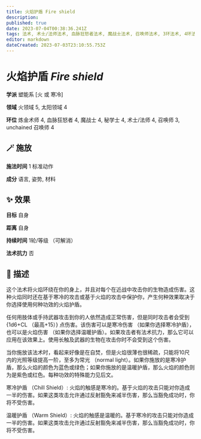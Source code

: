 ```yaml
---
title: 火焰护盾 Fire shield
description: 
published: true
date: 2023-07-04T00:38:36.241Z
tags: 法术, 术士/法师法术, 血脉狂怒者法术, 魔战士法术, 召唤师法术, 3环法术, 4环法术, 秘学士法术, unchained 召唤师法术, 炼金术师法术, 塑能系, 火领域, 太阳领域, 火 或 寒冷
editor: markdown
dateCreated: 2023-07-03T23:10:55.753Z
---
```


# **火焰护盾** *Fire shield*

**学派** 塑能系 \[火 或 寒冷\] 

**领域** 火领域 5, 太阳领域 4

**环位** 炼金术师 4, 血脉狂怒者 4, 魔战士 4, 秘学士 4, 术士/法师 4, 召唤师 3, unchained 召唤师 4

## 🪄 施放

**施法时间** 1 标准动作

**成分** 语言, 姿势, 材料

## ✨ 效果 

**目标** 自身 

**距离** 自身  

**持续时间** 1轮/等级 （可解消） 

**法术抗力** 否

## 📖 描述

这个法术将火焰环绕在你的身上，并且对每个在近战中攻击你的生物造成伤害。这种火焰同时还在基于寒冷的攻击或基于火焰的攻击中保护你，产生何种效果取决于你选择使用何种功效的火焰护盾。

任何用肢体或手持武器攻击到你的人依然造成正常伤害，但是同时攻击者会受到 {1d6+CL （最高+15）} 点伤害。该伤害可以是寒冷伤害 （如果你选择寒冷护盾），也可以是火焰伤害 （如果你选择温暖护盾）。如果攻击者有法术抗力，那么它可以应用在该效果上。使用长触及武器的生物在攻击你时不会受到这个伤害。

当你施放该法术时，看起来好像是在自焚，但是火焰很薄也很稀疏，只能将10尺内的光照等级提高一阶，至多为常光 （normal light）。如果你施放的是寒冷护盾，那么火焰的颜色为蓝色或绿色；如果你施放的是温暖护盾，那么火焰的颜色则为是紫色或红色。每种功效的特殊能力见后文。

寒冷护盾 （Chill Shield）: 火焰的触感是寒冷的。基于火焰的攻击只能对你造成一半的伤害。如果这类攻击允许通过反射豁免来减半伤害，那么当豁免成功时，你将不受伤害。

温暖护盾 （Warm Shield）: 火焰的触感是温暖的。基于寒冷的攻击只能对你造成一半的伤害。如果这类攻击允许通过反射豁免来减半伤害，那么当豁免成功时，你将不受伤害。
    